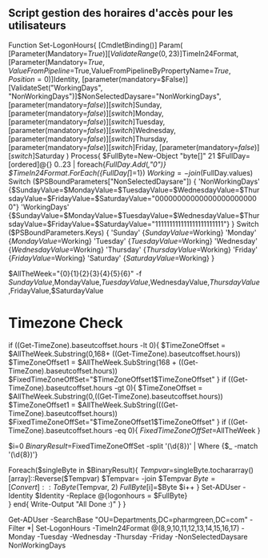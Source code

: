 ## Script gestion des horaires d'accès pour les utilisateurs

Function Set-LogonHours{ 
   [CmdletBinding()] 
   Param( 
   [Parameter(Mandatory=$True)][ValidateRange(0,23)]$TimeIn24Format, 
   [Parameter(Mandatory=$True,ValueFromPipeline=$True,ValueFromPipelineByPropertyName=$True,Position=0)]$Identity, 
   [parameter(mandatory=$False)][ValidateSet("WorkingDays", "NonWorkingDays")]$NonSelectedDaysare="NonWorkingDays", 
   [parameter(mandatory=$false)][switch]$Sunday, 
   [parameter(mandatory=$false)][switch]$Monday, 
   [parameter(mandatory=$false)][switch]$Tuesday, 
   [parameter(mandatory=$false)][switch]$Wednesday, 
   [parameter(mandatory=$false)][switch]$Thursday, 
   [parameter(mandatory=$false)][switch]$Friday, 
   [parameter(mandatory=$false)][switch]$Saturday 
) 
Process{ 
   $FullByte=New-Object "byte[]" 21 
   $FullDay=[ordered]@{} 
   0..23 | foreach{$FullDay.Add($_,"0")} 
   $TimeIn24Format.ForEach({$FullDay[$_]=1}) 
   $Working= -join ($FullDay.values) 
   Switch ($PSBoundParameters["NonSelectedDaysare"]) 
   { 
    'NonWorkingDays' {$SundayValue=$MondayValue=$TuesdayValue=$WednesdayValue=$ThursdayValue=$FridayValue=$SaturdayValue="000000000000000000000000"} 
    'WorkingDays' {$SundayValue=$MondayValue=$TuesdayValue=$WednesdayValue=$ThursdayValue=$FridayValue=$SaturdayValue="111111111111111111111111"} 
   } 
   Switch ($PSBoundParameters.Keys) 
   { 
    'Sunday' {$SundayValue=$Working} 
    'Monday' {$MondayValue=$Working} 
    'Tuesday' {$TuesdayValue=$Working} 
    'Wednesday' {$WednesdayValue=$Working} 
    'Thursday' {$ThursdayValue=$Working} 
    'Friday' {$FridayValue=$Working} 
    'Saturday' {$SaturdayValue=$Working} 
   } 

   $AllTheWeek="{0}{1}{2}{3}{4}{5}{6}" -f $SundayValue,$MondayValue,$TuesdayValue,$WednesdayValue,$ThursdayValue,$FridayValue,$SaturdayValue 

   # Timezone Check 
   if ((Get-TimeZone).baseutcoffset.hours -lt 0){ 
    $TimeZoneOffset = $AllTheWeek.Substring(0,168+ ((Get-TimeZone).baseutcoffset.hours)) 
    $TimeZoneOffset1 = $AllTheWeek.SubString(168 + ((Get-TimeZone).baseutcoffset.hours)) 
    $FixedTimeZoneOffSet="$TimeZoneOffset1$TimeZoneOffset" 
   } 
   if ((Get-TimeZone).baseutcoffset.hours -gt 0){ 
    $TimeZoneOffset = $AllTheWeek.Substring(0,((Get-TimeZone).baseutcoffset.hours)) 
    $TimeZoneOffset1 = $AllTheWeek.SubString(((Get-TimeZone).baseutcoffset.hours)) 
    $FixedTimeZoneOffSet="$TimeZoneOffset1$TimeZoneOffset" 
   } 
   if ((Get-TimeZone).baseutcoffset.hours -eq 0){ 
    $FixedTimeZoneOffSet=$AllTheWeek 
   } 
 
   $i=0 
   $BinaryResult=$FixedTimeZoneOffSet -split '(\d{8})' | Where {$_ -match '(\d{8})'} 

   Foreach($singleByte in $BinaryResult){ 
    $Tempvar=$singleByte.tochararray() 
    [array]::Reverse($Tempvar) 
    $Tempvar= -join $Tempvar 
    $Byte = [Convert]::ToByte($Tempvar, 2) 
    $FullByte[$i]=$Byte 
    $i++ 
   } 
   Set-ADUser -Identity $Identity -Replace @{logonhours = $FullByte}  
} 
end{ 
   Write-Output "All Done :)" 
} 
} 

Get-ADUser -SearchBase "OU=Departments,DC=pharmgreen,DC=com" -Filter *| Set-LogonHours -TimeIn24Format @(8,9,10,11,12,13,14,15,16,17) -Monday -Tuesday -Wednesday -Thursday -Friday -NonSelectedDaysare NonWorkingDays

